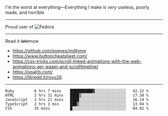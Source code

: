 I'm the worst at everything—Everything I make is *very* useless, poorly made, and horrible

___
Proud user of ![Fedora](https://img.shields.io/badge/-Fedora-blue?style=flat-square&logo=fedora)

___
Read it <s>later</s>now
- https://github.com/pveyes/indihmm
- https://www.buttoncheatsheet.com/
- https://css-tricks.com/scroll-linked-animations-with-the-web-animations-api-waapi-and-scrolltimeline/
- https://opalrb.com/
- https://libredd.it/rovu26

___
<!--START_SECTION:waka-->
```text
Ruby         6 hrs 7 mins    ██████████▓░░░░░░░░░░░░░░   42.22 % 
HTML         2 hrs 31 mins   ████▒░░░░░░░░░░░░░░░░░░░░   17.38 % 
JavaScript   2 hrs 21 mins   ████░░░░░░░░░░░░░░░░░░░░░   16.19 % 
TypeScript   2 hrs 1 min     ███▒░░░░░░░░░░░░░░░░░░░░░   13.94 % 
CSS          35 mins         █░░░░░░░░░░░░░░░░░░░░░░░░   04.02 % 
```
<!--END_SECTION:waka-->
